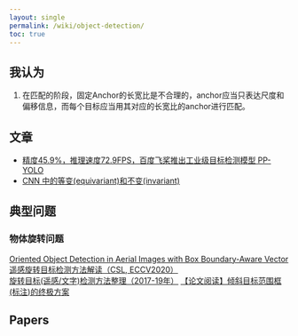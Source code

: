```yaml
---
layout: single
permalink: /wiki/object-detection/
toc: true
---
```


## 我认为

1. 在匹配的阶段，固定Anchor的长宽比是不合理的，anchor应当只表达尺度和偏移信息，而每个目标应当用其对应的长宽比的anchor进行匹配。

## 文章

- [精度45.9%，推理速度72.9FPS，百度飞桨推出工业级目标检测模型 PP-YOLO](https://mp.weixin.qq.com/s?__biz=MzIzNjc1NzUzMw==&mid=2247550882&idx=2&sn=65ad74eb647de9f47143de6306e45496&chksm=e8d0b0d0dfa739c6f92fb0513c208e34c5f7e8fa114ad4c1122602972c33e61cbd4fa4bd694d&mpshare=1&scene=1&srcid=0813mNBu8yAQIUKS5cvSgg8o&sharer_sharetime=1597298235331&sharer_shareid=b72104ff5f54bd94e90ff3fc1c88a136&version=3.0.27.2701&platform=win&rd2werd=1#wechat_redirect)
- [CNN 中的等变(equivariant)和不变(invariant)](http://www.lunarnai.cn/2018/03/23/CNN_euivariant_invariant/)

## 典型问题

### 物体旋转问题

[Oriented Object Detection in Aerial Images with Box Boundary-Aware Vector][BBA-Vectors]  
[遥感旋转目标检测方法解读（CSL, ECCV2020）](https://zhuanlan.zhihu.com/p/111493759)  
[旋转目标(遥感/文字)检测方法整理（2017-19年）](https://zhuanlan.zhihu.com/p/98703562)
[【论文阅读】倾斜目标范围框(标注)的终极方案](https://zhuanlan.zhihu.com/p/150780620)

[BBA-Vectors]: https://arxiv.org/pdf/2008.07043v1.pdf

## Papers


